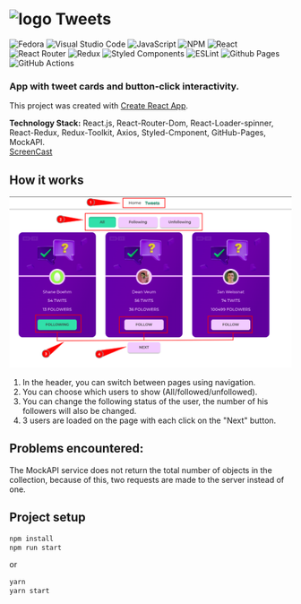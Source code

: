 #  ![logo](./public/favicon.ico) Tweets

![Fedora](https://img.shields.io/badge/Fedora-294172?style=for-the-badge&logo=fedora&logoColor=white)
![Visual Studio Code](https://img.shields.io/badge/Visual%20Studio%20Code-0078d7.svg?style=for-the-badge&logo=visual-studio-code&logoColor=white)
![JavaScript](https://img.shields.io/badge/javascript-%23323330.svg?style=for-the-badge&logo=javascript&logoColor=%23F7DF1E)
![NPM](https://img.shields.io/badge/NPM-%23CB3837.svg?style=for-the-badge&logo=npm&logoColor=white)
![React](https://img.shields.io/badge/react-%2320232a.svg?style=for-the-badge&logo=react&logoColor=%2361DAFB) 
![React Router](https://img.shields.io/badge/React_Router-CA4245?style=for-the-badge&logo=react-router&logoColor=white)
![Redux](https://img.shields.io/badge/redux-%23593d88.svg?style=for-the-badge&logo=redux&logoColor=white) 
![Styled Components](https://img.shields.io/badge/styled--components-DB7093?style=for-the-badge&logo=styled-components&logoColor=white)
![ESLint](https://img.shields.io/badge/ESLint-4B3263?style=for-the-badge&logo=eslint&logoColor=white)
![Github Pages](https://img.shields.io/badge/github%20pages-121013?style=for-the-badge&logo=github&logoColor=white)
![GitHub Actions](https://img.shields.io/badge/github%20actions-%232671E5.svg?style=for-the-badge&logo=githubactions&logoColor=white)

### App with tweet cards and button-click interactivity.
This project was created with
[Create React App](https://github.com/facebook/create-react-app).

__Technology Stack:__ React.js, React-Router-Dom, React-Loader-spinner, React-Redux, Redux-Toolkit, Axios, Styled-Cmponent, GitHub-Pages, MockAPI. <br/>
[ScreenCast](https://drive.google.com/file/d/18NCuH6PcjQYsLj3x-WrKDucd4ZQPg1zP/view?usp=sharing)

  
  

## How it works

![How it works](./assets/tweets.png)

1. In the header, you can switch between pages using navigation.
2. You can choose which users to show (All/followed/unfollowed).
3. You can change the following status of the user, the number of his followers will also be changed.
4. 3 users are loaded on the page with each click on the "Next" button.

## Problems encountered:

The MockAPI service does not return the total number of objects in the collection, because of this, two requests are made to the server instead of one.

## Project setup

```
npm install
npm run start
```
or
```
yarn
yarn start
```
